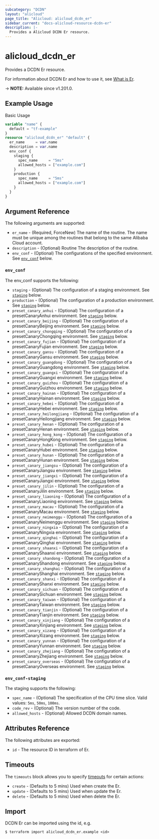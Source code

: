```yaml
---
subcategory: "DCDN"
layout: "alicloud"
page_title: "Alicloud: alicloud_dcdn_er"
sidebar_current: "docs-alicloud-resource-dcdn-er"
description: |-
  Provides a Alicloud DCDN Er resource.
---
```


# alicloud_dcdn_er

Provides a DCDN Er resource.

For information about DCDN Er and how to use it, see [What is Er](https://www.alibabacloud.com/help/en/dcdn/developer-reference/api-dcdn-2018-01-15-createroutine).

-> **NOTE:** Available since v1.201.0.

## Example Usage

Basic Usage

```terraform
variable "name" {
  default = "tf-example"
}
resource "alicloud_dcdn_er" "default" {
  er_name     = var.name
  description = var.name
  env_conf {
    staging {
      spec_name     = "5ms"
      allowed_hosts = ["example.com"]
    }
    production {
      spec_name     = "5ms"
      allowed_hosts = ["example.com"]
    }
  }
}
```

## Argument Reference

The following arguments are supported:

* `er_name` - (Required, ForceNew) The name of the routine. The name must be unique among the routines that belong to the same Alibaba Cloud account.
* `description` - (Optional) Routine The description of the routine.
* `env_conf` - (Optional) The configurations of the specified environment. See [`env_conf`](#env_conf) below.

### `env_conf`

The env_conf supports the following:

* `staging` - (Optional) The configuration of a staging environment. See [`staging`](#env_conf-staging) below.
* `production` - (Optional) The configuration of a production environment. See [`staging`](#env_conf-staging) below.
* `preset_canary_anhui` - (Optional) The configuration of a presetCanaryAnhui environment. See [`staging`](#env_conf-staging) below.
* `preset_canary_beijing` - (Optional) The configuration of a presetCanaryBeijing environment. See [`staging`](#env_conf-staging) below.
* `preset_canary_chongqing` - (Optional) The configuration of a presetCanaryChongqing environment. See [`staging`](#env_conf-staging) below.
* `preset_canary_fujian` - (Optional) The configuration of a presetCanaryFujian environment. See [`staging`](#env_conf-staging) below.
* `preset_canary_gansu` - (Optional) The configuration of a presetCanaryGansu environment. See [`staging`](#env_conf-staging) below.
* `preset_canary_guangdong` - (Optional) The configuration of a presetCanaryGuangdong environment. See [`staging`](#env_conf-staging) below.
* `preset_canary_guangxi` - (Optional) The configuration of a presetCanaryGuangxi environment. See [`staging`](#env_conf-staging) below.
* `preset_canary_guizhou` - (Optional) The configuration of a presetCanaryGuizhou environment. See [`staging`](#env_conf-staging) below.
* `preset_canary_hainan` - (Optional) The configuration of a presetCanaryHainan environment. See [`staging`](#env_conf-staging) below.
* `preset_canary_hebei` - (Optional) The configuration of a presetCanaryHebei environment. See [`staging`](#env_conf-staging) below.
* `preset_canary_heilongjiang` - (Optional) The configuration of a presetCanaryHeilongjiang environment. See [`staging`](#env_conf-staging) below.
* `preset_canary_henan` - (Optional) The configuration of a presetCanaryHenan environment. See [`staging`](#env_conf-staging) below.
* `preset_canary_hong_kong` - (Optional) The configuration of a presetCanaryHongKong environment. See [`staging`](#env_conf-staging) below.
* `preset_canary_hubei` - (Optional) The configuration of a presetCanaryHubei environment. See [`staging`](#env_conf-staging) below.
* `preset_canary_hunan` - (Optional) The configuration of a presetCanaryHunan environment. See [`staging`](#env_conf-staging) below.
* `preset_canary_jiangsu` - (Optional) The configuration of a presetCanaryJiangsu environment. See [`staging`](#env_conf-staging) below.
* `preset_canary_jiangxi` - (Optional) The configuration of a presetCanaryJiangxi environment. See [`staging`](#env_conf-staging) below.
* `preset_canary_jilin` - (Optional) The configuration of a presetCanaryJilin environment. See [`staging`](#env_conf-staging) below.
* `preset_canary_liaoning` - (Optional) The configuration of a presetCanaryLiaoning environment. See [`staging`](#env_conf-staging) below.
* `preset_canary_macau` - (Optional) The configuration of a presetCanaryMacau environment. See [`staging`](#env_conf-staging) below.
* `preset_canary_neimenggu` - (Optional) The configuration of a presetCanaryNeimenggu environment. See [`staging`](#env_conf-staging) below.
* `preset_canary_ningxia` - (Optional) The configuration of a presetCanaryNingxia environment. See [`staging`](#env_conf-staging) below.
* `preset_canary_qinghai` - (Optional) The configuration of a presetCanaryQinghai environment. See [`staging`](#env_conf-staging) below.
* `preset_canary_shaanxi` - (Optional) The configuration of a presetCanaryShaanxi environment. See [`staging`](#env_conf-staging) below.
* `preset_canary_shandong` - (Optional) The configuration of a presetCanaryShandong environment. See [`staging`](#env_conf-staging) below.
* `preset_canary_shanghai` - (Optional) The configuration of a presetCanaryShanghai environment. See [`staging`](#env_conf-staging) below.
* `preset_canary_shanxi` - (Optional) The configuration of a presetCanaryShanxi environment. See [`staging`](#env_conf-staging) below.
* `preset_canary_sichuan` - (Optional) The configuration of a presetCanarySichuan environment. See [`staging`](#env_conf-staging) below.
* `preset_canary_taiwan` - (Optional) The configuration of a presetCanaryTaiwan environment. See [`staging`](#env_conf-staging) below.
* `preset_canary_tianjin` - (Optional) The configuration of a presetCanaryTianjin environment. See [`staging`](#env_conf-staging) below.
* `preset_canary_xinjiang` - (Optional) The configuration of a presetCanaryXinjiang environment. See [`staging`](#env_conf-staging) below.
* `preset_canary_xizang` - (Optional) The configuration of a presetCanaryXizang environment. See [`staging`](#env_conf-staging) below.
* `preset_canary_yunnan` - (Optional) The configuration of a presetCanaryYunnan environment. See [`staging`](#env_conf-staging) below.
* `preset_canary_zhejiang` - (Optional) The configuration of a presetCanaryZhejiang environment. See [`staging`](#env_conf-staging) below.
* `preset_canary_overseas` - (Optional) The configuration of a presetCanaryOverseas environment. See [`staging`](#env_conf-staging) below.

### `env_conf-staging`

The staging supports the following:

* `spec_name` - (Optional) The specification of the CPU time slice. Valid values: `5ms`, `50ms`, `100ms`.
* `code_rev` - (Optional) The version number of the code.
* `allowed_hosts` - (Optional) Allowed DCDN domain names.

## Attributes Reference

The following attributes are exported:

* `id` - The resource ID in terraform of Er.

## Timeouts

The `timeouts` block allows you to specify [timeouts](https://www.terraform.io/docs/configuration-0-11/resources.html#timeouts) for certain actions:

* `create` - (Defaults to 5 mins) Used when create the Er.
* `update` - (Defaults to 5 mins) Used when update the Er.
* `delete` - (Defaults to 5 mins) Used when delete the Er.

## Import

DCDN Er can be imported using the id, e.g.

```shell
$ terraform import alicloud_dcdn_er.example <id>
```
